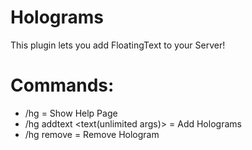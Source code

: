 # Holograms

This plugin lets you add FloatingText to your Server!

# Commands:

- /hg = Show Help Page
- /hg addtext <text(unlimited args)> = Add Holograms
- /hg remove = Remove Hologram
